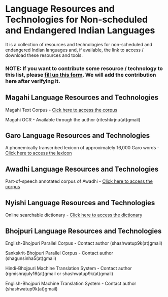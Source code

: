 # Language Resources and Technologies for Non-scheduled and Endangered Indian Languages
It is a collection of resources and technologies for non-scheduled and endangered Indian languages and, if available, the link to access / download these resources and tools.

### NOTE: If you want to contribute some resource / technology to this list, please [fill up this form](http://indianlr.kmiagra.org/). We will add the contribution here after verifying it.

## Magahi Language Resources and Technologies
Magahi Text Corpus - [Cick here to access the corpus](https://github.com/kmi-linguistics/magahi)

Magahi OCR - Available through the author (riteshkrjnu(at)gmail)


## Garo Language Resources and Technologies
A phonemically transcribed lexicon of approximately 16,000 Garo words - [Click here to access the lexicon](https://github.com/redmonc/Garo-Lexicon)


## Awadhi Language Resources and Technologies
Part-of-speech annotated corpus of Awadhi - [Click here to access the corpus](https://github.com/kmi-linguistics/awadhi)


## Nyishi Language Resources and Technologies
Online searchable dictionary - [Click here to access the dictionary](http://sanskrit.jnu.ac.in/student_projects/lexicon.jsp?lexicon=nyishi)


## Bhojpuri Language Resources and Technologies
English-Bhojpuri Parallel Corpus - Contact author (shashwatup9k(at)gmail)

Sankskrit-Bhojpuri Parallel Corpus - Contact author (shagunsinha5(at)gmail)

Hindi-Bhojpuri Machine Translation System - Contact author (rgmishrajuly16(at)gmail or shashwatup9k(at)gmail)

English-Bhojpuri Machine Translation System - Contact author (shashwatup9k(at)gmail)
